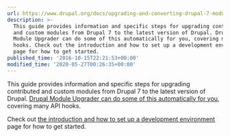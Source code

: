 ```yaml
---
url: https://www.drupal.org/docs/upgrading-and-converting-drupal-7-modules
description: >-
  This guide provides information and specific steps for upgrading contributed
  and custom modules from Drupal 7 to the latest version of Drupal. Drupal
  Module Upgrader can do some of this automatically for you, covering many API
  hooks. Check out the introduction and how to set up a development environment
  page for how to get started.
published_time: '2016-10-15T22:21:53+00:00'
modified_time: '2020-05-27T00:26:35+00:00'
---
```

This guide provides information and specific steps for upgrading contributed and custom modules from Drupal 7 to the latest version of Drupal. [Drupal Module Upgrader can do some of this automatically for you](https://www.drupal.org/project/drupalmoduleupgrader), covering many API hooks.

Check out [the introduction and how to set up a development environment](https://www.drupal.org/docs/8/converting-drupal-7-modules-to-drupal-8/intro-before-you-start-setting-up-a-drupal-8-module) page for how to get started.
